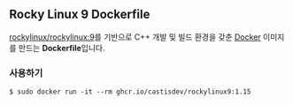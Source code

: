 ## Rocky Linux 9 Dockerfile

[rockylinux/rockylinux:9](https://hub.docker.com/r/rockylinux/rockylinux)를 기반으로 C++ 개발 및 빌드 환경을 갖춘 [Docker](https://www.docker.com/) 이미지를 만드는 **Dockerfile**입니다.

### 사용하기

```
$ sudo docker run -it --rm ghcr.io/castisdev/rockylinux9:1.15
```
